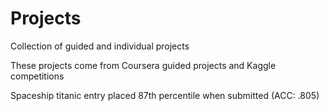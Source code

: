 # Projects
Collection of guided and individual projects 

These projects come from Coursera guided projects and Kaggle competitions

Spaceship titanic entry placed 87th percentile when submitted (ACC: .805)

